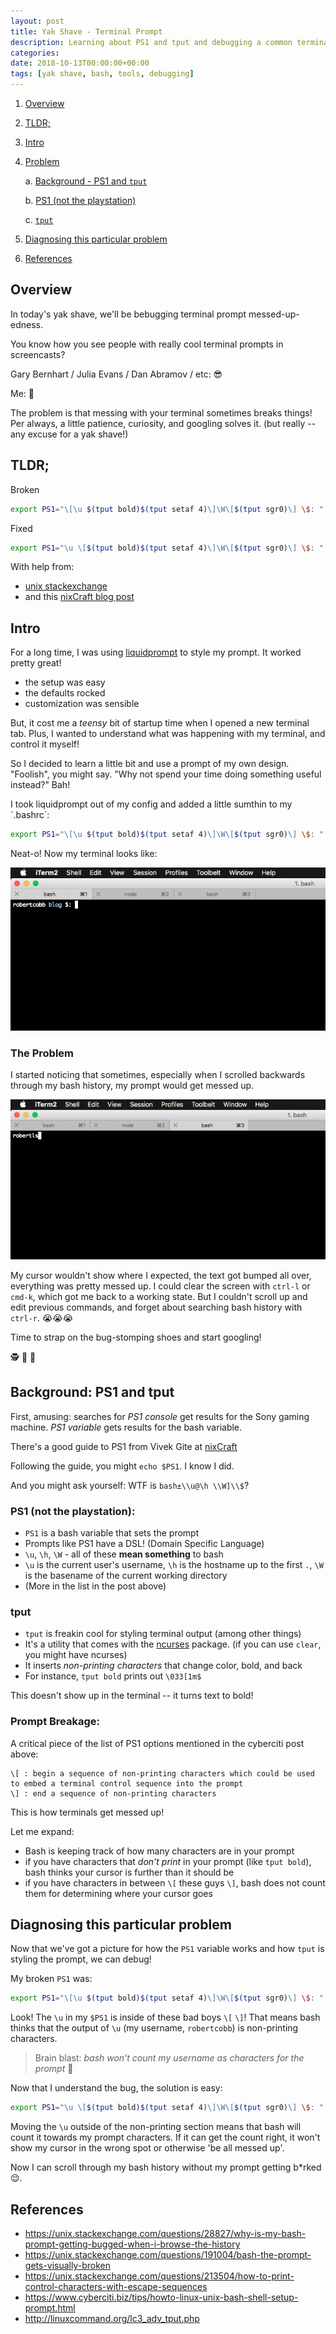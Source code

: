 ```yaml
---
layout: post
title: Yak Shave - Terminal Prompt
description: Learning about PS1 and tput and debugging a common terminal problem
categories:
date: 2018-10-13T00:00:00+00:00
tags: [yak shave, bash, tools, debugging]
---
```



1. [Overview](#sec-1-1)
2. [TLDR;](#sec-1-2)
3. [Intro](#sec-1-3)
4. [Problem](#sec-1-3-1)

    a. [Background - PS1 and `tput`](#sec-1-4)

    b. [PS1 (not the playstation)](#sec-1-4-1)

    c. [`tput`](#sec-1-4-2)

5. [Diagnosing this particular problem](#sec-1-5)
6. [References](#sec-1-6)


## Overview<a id="sec-1-1"></a>

In today's yak shave, we'll be bebugging terminal prompt messed-up-edness.

You know how you see people with really cool terminal prompts in screencasts?

Gary Bernhart / Julia Evans / Dan Abramov / etc: 😎

Me: 👀

The problem is that messing with your terminal sometimes breaks things! Per always, a little patience, curiosity, and googling solves it. (but really -- any excuse for a yak shave!)

## TLDR;<a id="sec-1-2"></a>

Broken

```bash
export PS1="\[\u $(tput bold)$(tput setaf 4)\]\W\[$(tput sgr0)\] \$: "
```

Fixed

```bash
export PS1="\u \[$(tput bold)$(tput setaf 4)\]\W\[$(tput sgr0)\] \$: "
```

With help from:
-   [unix stackexchange](https://unix.stackexchange.com/questions/28827/why-is-my-bash-prompt-getting-bugged-when-i-browse-the-history)
-   and this [nixCraft blog post](https://www.cyberciti.biz/tips/howto-linux-unix-bash-shell-setup-prompt.html)

## Intro<a id="sec-1-3"></a>

For a long time, I was using [liquidprompt](https://github.com/nojhan/liquidprompt) to style my prompt. It worked pretty great!

- the setup was easy
- the defaults rocked
- customization was sensible

But, it cost me a _teensy_ bit of startup time when I opened a new terminal tab. Plus, I wanted to understand what was happening with my terminal, and control it myself!

So I decided to learn a little bit and use a prompt of my own design. "Foolish", you might say. "Why not spend your time doing something useful instead?" Bah!

I took liquidprompt out of my config and added a little sumthin to my \`.bashrc\`:

```bash
export PS1="\[\u $(tput bold)$(tput setaf 4)\]\W\[$(tput sgr0)\] \$: "
```

Neat-o! Now my terminal looks like:

![img](./fancy-prompt.png)

### The Problem<a id="sec-1-3-1"></a>

I started noticing that sometimes, especially when I scrolled backwards through my bash history, my prompt would get messed up.

![img](./borked-prompt.png)

My cursor wouldn't show where I expected, the text got bumped all over, everything was pretty messed up. I could clear the screen with `ctrl-l` or `cmd-k`, which got me back to a working state. But I couldn't scroll up and edit previous commands, and forget about searching bash history with `ctrl-r`. 😭😭😭

Time to strap on the bug-stomping shoes and start googling!

 🕵 🐛 👞

## Background: PS1 and tput<a id="sec-1-4"></a>

First, amusing: searches for _PS1 console_ get results for the Sony gaming machine. _PS1 variable_ gets results for the bash variable.

There's a good guide to PS1 from Vivek Gite at [nixCraft](https://www.cyberciti.biz/tips/howto-linux-unix-bash-shell-setup-prompt.html)

Following the guide, you might `echo $PS1`. I know I did.

And you might ask yourself: WTF is `bash±\\u@\h \\W]\\$`?

### PS1 (not the playstation):<a id="sec-1-4-1"></a>

-   `PS1` is a bash variable that sets the prompt
-   Prompts like PS1 have a DSL! (Domain Specific Language)
-   `\u`, `\h`, `\W` - all of these **mean something** to bash
-   `\u` is the current user's username, `\h` is the hostname up to the first `.`, `\W` is the basename of the current working directory
-   (More in the list in the post above)

### tput<a id="sec-1-4-2"></a>

-   `tput` is freakin cool for styling terminal output (among other things)
-   It's a utility that comes with the [ncurses](https://www.gnu.org/software/ncurses/) package. (if you can use `clear`, you might have ncurses)
-   It inserts _non-printing characters_ that change color, bold, and back
-   For instance, `tput bold` prints out `\033[1m$`

This doesn't show up in the terminal -- it turns text to bold!

### Prompt Breakage:

A critical piece of the list of PS1 options mentioned in the cyberciti post above:

```text
\[ : begin a sequence of non-printing characters which could be used to embed a terminal control sequence into the prompt
\] : end a sequence of non-printing characters
```

This is how terminals get messed up!

Let me expand:

-   Bash is keeping track of how many characters are in your prompt
-   if you have characters that _don't print_ in your prompt (like `tput bold`), bash thinks your cursor is further than it should be
-   if you have characters in between `\[` these guys `\]`, bash does not count them for determining where your cursor goes

## Diagnosing this particular problem<a id="sec-1-5"></a>

Now that we've got a picture for how the `PS1` variable works and how `tput` is styling the prompt, we can debug!

My broken `PS1` was:

```bash
export PS1="\[\u $(tput bold)$(tput setaf 4)\]\W\[$(tput sgr0)\] \$: "
```

Look! The `\u` in my `$PS1` is inside of these bad boys `\[` `\]`! That means bash thinks that the output of `\u` (my username, `robertcobb`) is non-printing characters.

> Brain blast: _bash won't count my username as characters for the prompt_ 🤯

Now that I understand the bug, the solution is easy:

```bash
export PS1="\u \[$(tput bold)$(tput setaf 4)\]\W\[$(tput sgr0)\] \$: "
```

Moving the `\u` outside of the non-printing section means that bash will count it towards my prompt characters. If it can get the count right, it won't show my cursor in the wrong spot or otherwise 'be all messed up'.

Now I can scroll through my bash history without my prompt getting b\*rked 😌.

## References<a id="sec-1-6"></a>

- <https://unix.stackexchange.com/questions/28827/why-is-my-bash-prompt-getting-bugged-when-i-browse-the-history>
- <https://unix.stackexchange.com/questions/191004/bash-the-prompt-gets-visually-broken>
- <https://unix.stackexchange.com/questions/213504/how-to-print-control-characters-with-escape-sequences>
- <https://www.cyberciti.biz/tips/howto-linux-unix-bash-shell-setup-prompt.html>
- <http://linuxcommand.org/lc3_adv_tput.php>
